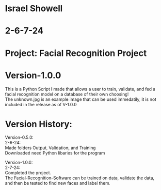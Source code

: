 # Israel Showell
# 2-6-7-24
# Project: Facial Recognition Project
# Version-1.0.0

This is a Python Script I made that allows a user to train, validate, and fed a facial recognition model on a database of their own choosing!
<br>
The unknown.jpg is an example image that can be used immedatily, it is not included in the release as of V-1.0.0

# Version History:
Version-0.5.0: <br>
2-6-24: <br>
Made folders Output, Validation, and Training
<br>
Downloaded need Python libaries for the program

Version-1.0.0: <br>
2-7-24: <br>
Completed the project.
<br>
The Facial-Recognition-Software can be trained on data,
validate the data, and then be tested to find new faces and label them.
